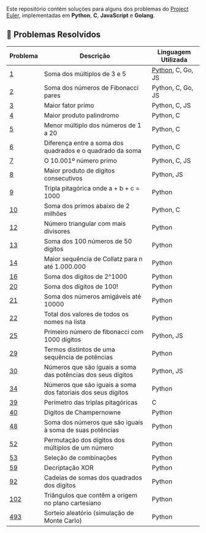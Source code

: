 Este repositório contém soluções para alguns dos problemas do [Project Euler](https://projecteuler.net/), implementadas em **Python**, **C**, **JavaScript** e **Golang**.

## 🚀 Problemas Resolvidos

| Problema | Descrição                          				  | Linguagem Utilizada |
|----------|--------------------------------------------------|---------------------|
| [1](https://projecteuler.net/problem=1)		| Soma dos múltiplos de 3 e 5												| [Python](Python/01.py), C, Go, JS	|
| [2](https://projecteuler.net/problem=2) 	| Soma dos números de Fibonacci pares									| Python, C, Go, JS	|
| [3](https://projecteuler.net/problem=3) 	| Maior fator primo															| Python, C, JS      |
| [4](https://projecteuler.net/problem=4) 	| Maior produto palindromo 												| Python, C	     		|
| [5](https://projecteuler.net/problem=5) 	| Menor múltiplo dos números de 1 a 20									| Python, C	     		|
| [6](https://projecteuler.net/problem=6) 	| Diferença entre a soma dos quadrados e o quadrado da soma		| Python, C	     		|
| [7](https://projecteuler.net/problem=7) 	| O 10.001º número primo													| Python, C, JS		|
| [8](https://projecteuler.net/problem=8) 	| Maior produto de digitos consecutivos								| Python, JS			|
| [9](https://projecteuler.net/problem=9) 	| Tripla pitagórica onde a + b + c = 1000								| Python					|
| [10](https://projecteuler.net/problem=10)	| Soma dos primos abaixo de 2 milhões									| Python, C				|
| [12](https://projecteuler.net/problem=12) 	| Número triangular com mais divisores									| Python					|
| [13](https://projecteuler.net/problem=13) 	| Soma dos 100 números de 50 digitos									| Python					|
| [14](https://projecteuler.net/problem=14) 	| Maior sequência de Collatz para n até 1.000.000					| Python					|
| [16](https://projecteuler.net/problem=16) 	| Soma dos dígitos de 2^1000												| Python					|
| [20](https://projecteuler.net/problem=20) 	| Soma dos dígitos de 100!													| Python					|
| [21](https://projecteuler.net/problem=21) 	| Soma dos números amigáveis até 10000									| Python					|
| [22](https://projecteuler.net/problem=22) 	| Total dos valores de todos os nomes na lista						| Python					|
| [25](https://projecteuler.net/problem=25) 	| Primeiro número de fibonacci com 1000 dígitos						| Python, JS			|
| [29](https://projecteuler.net/problem=29) 	| Termos distintos de uma sequência de potências					| Python					|
| [30](https://projecteuler.net/problem=30) 	| Números que são iguais a soma das potências dos seus dígitos	| Python, JS			|
| [34](https://projecteuler.net/problem=34) 	| Números que são iguais a soma dos fatoriais dos seus dígitos	| Python					|
| [39](https://projecteuler.net/problem=39) 	| Perímetro das triplas pitagóricas										| C						|
| [40](https://projecteuler.net/problem=40) 	| Dígitos de Champernowne													| Python					|
| [48](https://projecteuler.net/problem=48) 	| Soma dos números que são iguais à soma de suas potências		| Python					|
| [52](https://projecteuler.net/problem=52) 	| Permutação dos dígitos dos múltiplos de um número				| Python					|
| [53](https://projecteuler.net/problem=53) 	| Seleção de combinações													| Python					|
| [59](https://projecteuler.net/problem=59) 	| Decriptação XOR																| Python					|
| [92](https://projecteuler.net/problem=92) 	| Cadeias de somas dos quadrados dos dígitos							| Python					|
| [102](https://projecteuler.net/problem=102)| Triângulos que contêm a origem no plano cartesiano				| Python					|
| [493](https://projecteuler.net/problem=493)| Sorteio aleatório (simulação de Monte Carlo)						| Python					|

